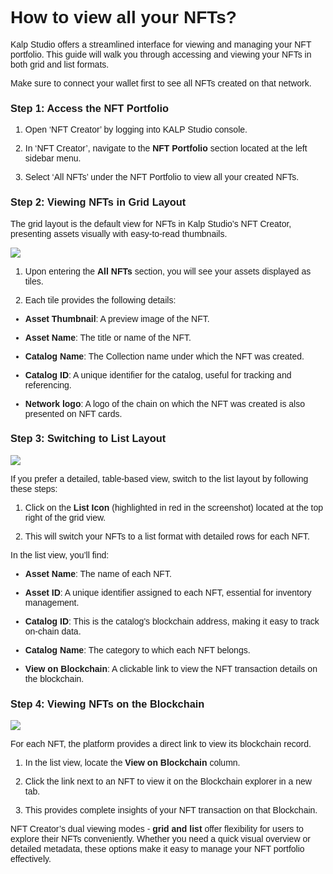 <style>  body { font-family: "Source Sans 3", sans-serif!important; }</style>
<link href="https://fonts.googleapis.com/css2?family=Source+Sans+3:ital,wght@0,200..900;1,200..900&display=swap" rel="stylesheet">    
<link rel="stylesheet" href="https://fonts.googleapis.com/icon?family=Material+Icons">

# How to view all your NFTs?

Kalp Studio offers a streamlined interface for viewing and managing your NFT portfolio. This guide will walk you through accessing and viewing your NFTs in both grid and list formats.

Make sure to connect your wallet first to see all NFTs created on that network.

### **Step 1: Access the NFT Portfolio**

1.  Open ‘NFT Creator’ by logging into KALP Studio console.
    
2.  In ‘NFT Creator’, navigate to the **NFT Portfolio** section located at the left sidebar menu.
    
3.  Select ‘All NFTs’ under the NFT Portfolio to view all your created NFTs.
    

### **Step 2: Viewing NFTs in Grid Layout**

The grid layout is the default view for NFTs in Kalp Studio’s NFT Creator, presenting assets visually with easy-to-read thumbnails.

![](https://docs-images-kalp-studio.s3.ap-south-1.amazonaws.com/NFT+Creator+Articles+STG/view+NFT/vnft1.png)


1.  Upon entering the **All NFTs** section, you will see your assets displayed as tiles.
    
2.  Each tile provides the following details:
    

-   **Asset Thumbnail**: A preview image of the NFT.
    
-   **Asset Name**: The title or name of the NFT.
    
-   **Catalog Name**: The Collection name under which the NFT was created.
    
-   **Catalog ID**: A unique identifier for the catalog, useful for tracking and referencing.
    
-   **Network logo**: A logo of the chain on which the NFT was created is also presented on NFT cards.
    

### **Step 3: Switching to List Layout**

![](https://docs-images-kalp-studio.s3.ap-south-1.amazonaws.com/NFT+Creator+Articles+STG/view+NFT/vnft2.png)

If you prefer a detailed, table-based view, switch to the list layout by following these steps:

1.  Click on the **List Icon** (highlighted in red in the screenshot) located at the top right of the grid view.
    
2.  This will switch your NFTs to a list format with detailed rows for each NFT.
    

In the list view, you’ll find:

-   **Asset Name**: The name of each NFT.
    
-   **Asset ID**: A unique identifier assigned to each NFT, essential for inventory management.
    
-   **Catalog ID**: This is the catalog's blockchain address, making it easy to track on-chain data.
    
-   **Catalog Name**: The category to which each NFT belongs.
    
-   **View on Blockchain**: A clickable link to view the NFT transaction details on the blockchain.
    

### **Step 4: Viewing NFTs on the Blockchain**

![](https://docs-images-kalp-studio.s3.ap-south-1.amazonaws.com/NFT+Creator+Articles+STG/view+NFT/vnft3.png)

For each NFT, the platform provides a direct link to view its blockchain record.

1.  In the list view, locate the **View on Blockchain** column.
    
2.  Click the link next to an NFT to view it on the Blockchain explorer in a new tab.
    
3.  This provides complete insights of your NFT transaction on that Blockchain.
    

NFT Creator’s dual viewing modes - **grid and list** offer flexibility for users to explore their NFTs conveniently. Whether you need a quick visual overview or detailed metadata, these options make it easy to manage your NFT portfolio effectively.